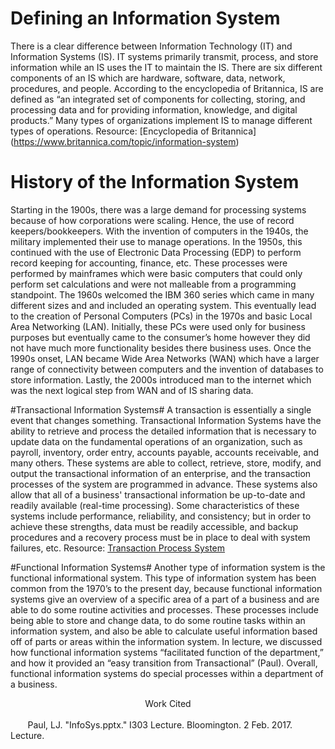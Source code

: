 # Defining an Information System #
There is a clear difference between Information Technology (IT) and Information Systems (IS). IT systems primarily transmit, process, and store information while an IS uses the IT to maintain the IS. There are six different components of an IS which are hardware, software, data, network, procedures, and people. According to the encyclopedia of Britannica, IS are defined as “an integrated set of components for collecting, storing, and processing data and for providing information, knowledge, and digital products.” Many types of organizations implement IS to manage different types of operations. 
Resource:
[Encyclopedia of Britannica] (https://www.britannica.com/topic/information-system)

# History of the Information System #
Starting in the 1900s, there was a large demand for processing systems because of how  corporations were scaling. Hence, the use of record keepers/bookkeepers. With the invention of computers in the 1940s, the military implemented their use to manage operations. In the 1950s, this continued with the use of Electronic Data Processing (EDP) to perform record keeping for accounting, finance, etc. These processes were performed by mainframes which were basic computers that could only perform set calculations and were not malleable from a programming standpoint. The 1960s welcomed the IBM 360 series which came in many different sizes and and included an operating system. This eventually lead to the creation of Personal Computers (PCs) in the 1970s and basic Local Area Networking (LAN). Initially, these PCs were used only for business purposes but eventually came to the consumer’s home however they did not have much more functionality besides there business uses. Once the 1990s onset, LAN became Wide Area Networks (WAN) which have a larger range of connectivity between computers and the invention of databases to store information. Lastly, the 2000s introduced man to the internet which was the next logical step from WAN and of IS sharing data.

#Transactional Information Systems#
A transaction is essentially a single event that changes something. Transactional Information Systems have the ability to retrieve and process the detailed information that is necessary to update data on the fundamental operations of an organization, such as payroll, inventory, order entry, accounts payable, accounts receivable, and many others. These systems are able to collect, retrieve, store, modify, and output the transactional information of an enterprise, and the transaction processes of the system are programmed in advance. These systems also allow that all of a business' transactional information be up-to-date and readily available (real-time processing). Some characteristics of these systems include performance, reliability, and consistency; but in order to achieve these strengths, data must be readily accessible, and backup procedures and a recovery process must be in place to deal with system failures, etc.  Resource: [Transaction Process System](https://www.techopedia.com/definition/707/transaction-process-system-tps)

#Functional Information Systems#
Another type of information system is the functional informational system.  This type of information system has been common from the 1970’s to the present day, because functional information systems give an overview of a specific area of a part of a business and are able to do some routine activities and processes.  These processes include being able to store and change data, to do some routine tasks within an information system, and also be able to calculate useful information based off of parts or areas within the information system.  In lecture, we discussed how functional information systems “facilitated function of the department,” and how it provided an “easy transition from Transactional” (Paul).  Overall, functional information systems do special processes within a department of a business.<center>Work Cited</center> <br />&nbsp;&nbsp;&nbsp;&nbsp;&nbsp;&nbsp; Paul, LJ. "InfoSys.pptx." I303 Lecture. Bloomington. 2 Feb. 2017. Lecture.

